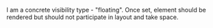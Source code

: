 I am a concrete visibility type - "floating".
Once set, element should be rendered but should not participate in layout and take space.